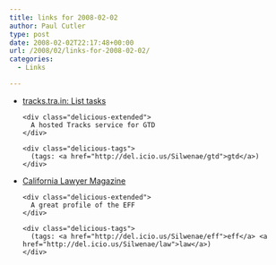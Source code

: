 ```yaml
---
title: links for 2008-02-02
author: Paul Cutler
type: post
date: 2008-02-02T22:17:48+00:00
url: /2008/02/links-for-2008-02-02/
categories:
  - Links

---
```

<ul class="delicious">
  <li>
    <div class="delicious-link">
      <a href="http://tracks.tra.in/">tracks.tra.in: List tasks</a>
    </div>
    
    <div class="delicious-extended">
      A hosted Tracks service for GTD
    </div>
    
    <div class="delicious-tags">
      (tags: <a href="http://del.icio.us/Silwenae/gtd">gtd</a>)
    </div>
  </li>
  
  <li>
    <div class="delicious-link">
      <a href="http://callawyer.com/story.cfm?eid=891639&#038;evid=1">California Lawyer Magazine</a>
    </div>
    
    <div class="delicious-extended">
      A great profile of the EFF
    </div>
    
    <div class="delicious-tags">
      (tags: <a href="http://del.icio.us/Silwenae/eff">eff</a> <a href="http://del.icio.us/Silwenae/law">law</a>)
    </div>
  </li>
</ul>